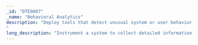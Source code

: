 ```yaml
---
_id: "DTE0007"
_name: "Behavioral Analytics"
description: "Deploy tools that detect unusual system or user behavior.
"
long_description: "Instrument a system to collect detailed information about process execution and user activity, develop a sense of normal or expected behaviors, and alert on abnormal or unexpected activity.  This can be accomplished either onboard the target system or by shipping data to a centralized analysis and alerting system."
---
```

